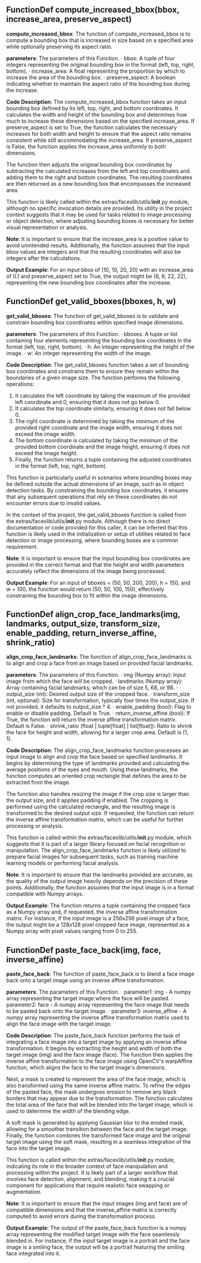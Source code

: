 ## FunctionDef compute_increased_bbox(bbox, increase_area, preserve_aspect)
**compute_increased_bbox**: The function of compute_increased_bbox is to compute a bounding box that is increased in size based on a specified area while optionally preserving its aspect ratio.

**parameters**: The parameters of this Function.
· bbox: A tuple of four integers representing the original bounding box in the format (left, top, right, bottom).
· increase_area: A float representing the proportion by which to increase the area of the bounding box.
· preserve_aspect: A boolean indicating whether to maintain the aspect ratio of the bounding box during the increase.

**Code Description**: The compute_increased_bbox function takes an input bounding box defined by its left, top, right, and bottom coordinates. It calculates the width and height of the bounding box and determines how much to increase these dimensions based on the specified increase_area. If preserve_aspect is set to True, the function calculates the necessary increases for both width and height to ensure that the aspect ratio remains consistent while still accommodating the increase_area. If preserve_aspect is False, the function applies the increase_area uniformly to both dimensions.

The function then adjusts the original bounding box coordinates by subtracting the calculated increases from the left and top coordinates and adding them to the right and bottom coordinates. The resulting coordinates are then returned as a new bounding box that encompasses the increased area.

This function is likely called within the extras/facexlib/utils/__init__.py module, although no specific invocation details are provided. Its utility in the project context suggests that it may be used for tasks related to image processing or object detection, where adjusting bounding boxes is necessary for better visual representation or analysis.

**Note**: It is important to ensure that the increase_area is a positive value to avoid unintended results. Additionally, the function assumes that the input bbox values are integers and that the resulting coordinates will also be integers after the calculations.

**Output Example**: For an input bbox of (10, 10, 20, 20) with an increase_area of 0.1 and preserve_aspect set to True, the output might be (8, 8, 22, 22), representing the new bounding box coordinates after the increase.
## FunctionDef get_valid_bboxes(bboxes, h, w)
**get_valid_bboxes**: The function of get_valid_bboxes is to validate and constrain bounding box coordinates within specified image dimensions.

**parameters**: The parameters of this Function.
· bboxes: A tuple or list containing four elements representing the bounding box coordinates in the format (left, top, right, bottom).
· h: An integer representing the height of the image.
· w: An integer representing the width of the image.

**Code Description**: The get_valid_bboxes function takes a set of bounding box coordinates and constrains them to ensure they remain within the boundaries of a given image size. The function performs the following operations:
1. It calculates the left coordinate by taking the maximum of the provided left coordinate and 0, ensuring that it does not go below 0.
2. It calculates the top coordinate similarly, ensuring it does not fall below 0.
3. The right coordinate is determined by taking the minimum of the provided right coordinate and the image width, ensuring it does not exceed the image width.
4. The bottom coordinate is calculated by taking the minimum of the provided bottom coordinate and the image height, ensuring it does not exceed the image height.
5. Finally, the function returns a tuple containing the adjusted coordinates in the format (left, top, right, bottom).

This function is particularly useful in scenarios where bounding boxes may be defined outside the actual dimensions of an image, such as in object detection tasks. By constraining the bounding box coordinates, it ensures that any subsequent operations that rely on these coordinates do not encounter errors due to invalid values.

In the context of the project, the get_valid_bboxes function is called from the extras/facexlib/utils/__init__.py module. Although there is no direct documentation or code provided for this caller, it can be inferred that this function is likely used in the initialization or setup of utilities related to face detection or image processing, where bounding boxes are a common requirement.

**Note**: It is important to ensure that the input bounding box coordinates are provided in the correct format and that the height and width parameters accurately reflect the dimensions of the image being processed.

**Output Example**: For an input of bboxes = (50, 50, 200, 200), h = 150, and w = 100, the function would return (50, 50, 100, 150), effectively constraining the bounding box to fit within the image dimensions.
## FunctionDef align_crop_face_landmarks(img, landmarks, output_size, transform_size, enable_padding, return_inverse_affine, shrink_ratio)
**align_crop_face_landmarks**: The function of align_crop_face_landmarks is to align and crop a face from an image based on provided facial landmarks.

**parameters**: The parameters of this Function.
· img (Numpy array): Input image from which the face will be cropped.
· landmarks (Numpy array): Array containing facial landmarks, which can be of size 5, 68, or 98.
· output_size (int): Desired output size of the cropped face.
· transform_size (int, optional): Size for transformation, typically four times the output_size. If not provided, it defaults to output_size * 4.
· enable_padding (bool): Flag to enable or disable padding. Default is True.
· return_inverse_affine (bool): If True, the function will return the inverse affine transformation matrix. Default is False.
· shrink_ratio (float | tuple[float] | list[float]): Ratio to shrink the face for height and width, allowing for a larger crop area. Default is (1, 1).

**Code Description**: The align_crop_face_landmarks function processes an input image to align and crop the face based on specified landmarks. It begins by determining the type of landmarks provided and calculating the average positions of the eyes and mouth. Using these landmarks, the function computes an oriented crop rectangle that defines the area to be extracted from the image. 

The function also handles resizing the image if the crop size is larger than the output size, and it applies padding if enabled. The cropping is performed using the calculated rectangle, and the resulting image is transformed to the desired output size. If requested, the function can return the inverse affine transformation matrix, which can be useful for further processing or analysis.

This function is called within the extras/facexlib/utils/__init__.py module, which suggests that it is part of a larger library focused on facial recognition or manipulation. The align_crop_face_landmarks function is likely utilized to prepare facial images for subsequent tasks, such as training machine learning models or performing facial analysis.

**Note**: It is important to ensure that the landmarks provided are accurate, as the quality of the output image heavily depends on the precision of these points. Additionally, the function assumes that the input image is in a format compatible with Numpy arrays.

**Output Example**: The function returns a tuple containing the cropped face as a Numpy array and, if requested, the inverse affine transformation matrix. For instance, if the input image is a 256x256 pixel image of a face, the output might be a 128x128 pixel cropped face image, represented as a Numpy array with pixel values ranging from 0 to 255.
## FunctionDef paste_face_back(img, face, inverse_affine)
**paste_face_back**: The function of paste_face_back is to blend a face image back onto a target image using an inverse affine transformation.

**parameters**: The parameters of this Function.
· parameter1: img - A numpy array representing the target image where the face will be pasted.
· parameter2: face - A numpy array representing the face image that needs to be pasted back onto the target image.
· parameter3: inverse_affine - A numpy array representing the inverse affine transformation matrix used to align the face image with the target image.

**Code Description**: The paste_face_back function performs the task of integrating a face image into a target image by applying an inverse affine transformation. It begins by extracting the height and width of both the target image (img) and the face image (face). The function then applies the inverse affine transformation to the face image using OpenCV's warpAffine function, which aligns the face to the target image's dimensions.

Next, a mask is created to represent the area of the face image, which is also transformed using the same inverse affine matrix. To refine the edges of the pasted face, the mask undergoes erosion to remove any black borders that may appear due to the transformation. The function calculates the total area of the face that will be blended into the target image, which is used to determine the width of the blending edge.

A soft mask is generated by applying Gaussian blur to the eroded mask, allowing for a smoother transition between the face and the target image. Finally, the function combines the transformed face image and the original target image using the soft mask, resulting in a seamless integration of the face into the target image.

This function is called within the extras/facexlib/utils/__init__.py module, indicating its role in the broader context of face manipulation and processing within the project. It is likely part of a larger workflow that involves face detection, alignment, and blending, making it a crucial component for applications that require realistic face swapping or augmentation.

**Note**: It is important to ensure that the input images (img and face) are of compatible dimensions and that the inverse_affine matrix is correctly computed to avoid errors during the transformation process.

**Output Example**: The output of the paste_face_back function is a numpy array representing the modified target image with the face seamlessly blended in. For instance, if the input target image is a portrait and the face image is a smiling face, the output will be a portrait featuring the smiling face integrated into it.
